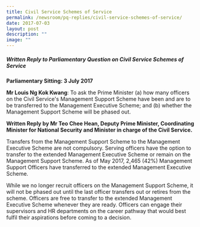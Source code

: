 ```yaml
---
title: Civil Service Schemes of Service
permalink: /newsroom/pq-replies/civil-service-schemes-of-service/
date: 2017-07-03
layout: post
description: ""
image: ""
---
```

##### Written Reply to Parliamentary Question on Civil Service Schemes of Service

**Parliamentary Sitting: 3 July 2017**  
  
**Mr Louis Ng Kok Kwang**: To ask the Prime Minister (a) how many officers on the Civil Service's Management Support Scheme have been and are to be transferred to the Management Executive Scheme; and (b) whether the Management Support Scheme will be phased out.   
  
**Written Reply by Mr Teo Chee Hean, Deputy Prime Minister, Coordinating Minister for National Security and Minister in charge of the Civil Service.**   
  
Transfers from the Management Support Scheme to the Management Executive Scheme are not compulsory. Serving officers have the option to transfer to the extended Management Executive Scheme or remain on the Management Support Scheme. As of May 2017, 2,465 (42%) Management Support Officers have transferred to the extended Management Executive Scheme.   
  
While we no longer recruit officers on the Management Support Scheme, it will not be phased out until the last officer transfers out or retires from the scheme. Officers are free to transfer to the extended Management Executive Scheme whenever they are ready. Officers can engage their supervisors and HR departments on the career pathway that would best fulfil their aspirations before coming to a decision.